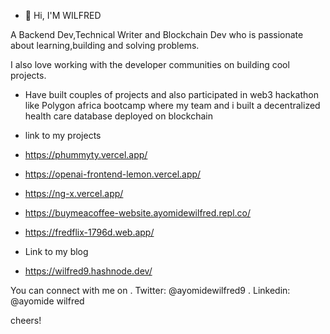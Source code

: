 
- 👋 Hi, I'M WILFRED 

A Backend Dev,Technical Writer and Blockchain Dev who is passionate about learning,building and solving problems.

I also love working with the developer communities on building cool projects.


- Have built couples of projects and also participated in web3 hackathon like Polygon africa bootcamp where my team and i built a decentralized health care database deployed on blockchain
- link to my projects
-  https://phummyty.vercel.app/
-  https://openai-frontend-lemon.vercel.app/
-  https://ng-x.vercel.app/
-  https://buymeacoffee-website.ayomidewilfred.repl.co/
-  https://fredflix-1796d.web.app/

- Link to my blog 
- https://wilfred9.hashnode.dev/

You can connect with me on 
. Twitter: @ayomidewilfred9
. Linkedin: @ayomide wilfred


cheers!

